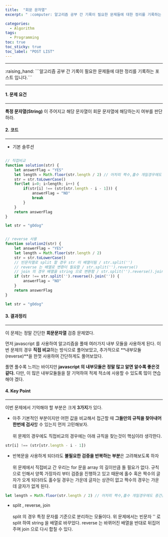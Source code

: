 ```yaml
---
title:  "회문 문자열"
excerpt: " :computer: 알고리즘 공부 간 기록이 필요한 문제들에 대한 정리를 기록하는 포스트 입니다."

categories:
  - Algorithm
tags:
  - Programming
toc: true
toc_sticky: true
toc_label: "POST LIST"
---
```


<hr>
:raising_hand:  ```알고리즘 공부 간 기록이 필요한 문제들에 대한 정리를 기록하는 포스트 입니다.```
<hr>

#### 1. 문제 요건
***
**특정 문자열(String)** 이 주어지고 해당 문자열이 회문 문자열에 해당하는지 여부를 판단하라.

#### 2. 코드
***
- 기본 솔루션<br>

```javascript

// 직접비교
function solution(str) {
    let answerFlag = "YES"
    let length = Math.floor(str.length / 2) // 어차피 짝수,홀수 개일경우에도 중간은 검증할 필요가 없음
    str = str.toLowerCase()
    for(let i=0; i<length; i++) {
        if(str[i] !== (str[str.length - i - 1])) {
            answerFlag = "NO"
            break
        }
    }
    return answerFlag
}

let str = "gOdog"

```

```javascript

// reverse 사용
function solution2(str) {
    let answerFlag = "YES"
    let length = Math.floor(str.length / 2)
    str = str.toLowerCase()
    // 빈문자열로 split 할 경우 str 이 배열이됨 / str.split('')
    // reverse 는 배열로 변환이 필요함 / str.split('').reverse()
    // join 의 경우 배열을 string 으로 변환함 / str.split('').reverse().join('')
    if (str !== str.split('').reverse().join('')) {
        answerFlag = "NO"
    }
    return answerFlag
}

let str = "gOdog"
```

#### 3. 결과정리
***

이 문제는 정말 간단한 **회문문자열** 검증 문제였다.

먼저 javascript 를 사용하여 알고리즘을 풀때 여러가지 내부 모듈을 사용하게 된다.
이번 문제의 경우 **직접 비교**하는 방식으로 풀어보았고, 추가적으로 **내부모듈(reverse)**을 한껏 사용하여 간단하게도 풀어보았다.

풀면 풀수록 느끼는 바이지만 **javascript 의 내부모듈은 정말 많고 알면 알수록 좋은것 같다.**
다만, 이 많은 내부모듈들을 잘 기억하여 적제 적소에 사용할 수 있도록 많이 연습해야 겠다.


#### 4. Key Point
***

이번 문제에서 기억해야 할 부분은 크게 **3가지**가 있다.

 

* 아주 기본적인 부분이지만 어떤 값을 비교해서 접근할 때 **그들만의 규칙을 찾아내어 한번에 검사**할 수 있는지 먼저 고민해보자.
<br><br>
위 문제의 경우에도 직접비교의 경우에는 아래 규칙을 찾는것이 핵심이라 생각한다. 

```javascript
str[i] !== (str[str.length - i - 1])
```

* 반복문을 사용하게 되더라도 **불필요한 검증을 반복하는 부분**은 고려해보도록 하자
<br><br>
위 문제에서 직접비교 간 우리는 for 문을 array 의 길이만큼 돌 필요가 없다. 
규칙으로 인해서 양쪽 가장자리 부터 검증을 진행하고 있고 때문에 홀수 혹은 짝수의 글자가 오게 되더라도 홀수일 경우는 가운데 글자는 상관이 없고 짝수의 경우는 가운데 글자가 없게 된다.

```javascript
let length = Math.floor(str.length / 2) // 어차피 짝수,홀수 개일경우에도 중간은 검증할 필요가 없음
```

* split , reverse, join 
<br><br>
split 의 경우 특정 문자를 기준으로 분리하는 모듈이다. 위 문제에서는 빈문자 '' 로 split 하여 string 을 배열로 바꾸었다.
reverse 는 바뀌어진 배열을 반대로 뒤집어주며 join 으로 다시 합칠 수 있다.